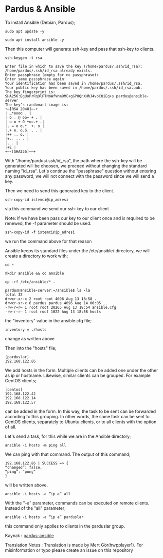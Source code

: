 # Pardus & Ansible

To install Ansible (Debian, Pardus);

```
sudo apt update -y

sudo apt install ansible -y

```
Then this computer will generate ssh-key and pass that ssh-key to clients.

```
ssh-keygen -t rsa

Enter file in which to save the key (/home/pardus/.ssh/id_rsa):
/home/pardus/.ssh/id_rsa already exists.
Enter passphrase (empty for no passphrase):
Enter same passphrase again:
Your identification has been saved in /home/pardus/.ssh/id_rsa.
Your public key has been saved in /home/pardus/.ssh/id_rsa.pub.
The key fingerprint is:
SHA256:EgUoPrRq9lFTNoWfVnm9MC+gGPOQnXHhJ4voCOiEq+s pardus@ansible-server
The key’s randomart image is:
+—[RSA 2048]—-+
| …*oooo . |
| o . @ oo+ + . |
| o o + O +oo.+ .|
|. = o o.*. +. o |
|.+ o. o.S. . . |
|++ .. o. |
|+.. .. . |
|. . |
|+E |
+—-[SHA256]—–+
```

With "/home/pardus/.ssh/id_rsa", the path where the ssh-key will be generated will be choosen, we proceed without changing the standard naming "id_rsa". Let's continue the "passphrase" question without entering any password, we will not connect with the password since we will send a key.

Then we need to send this generated key to the client.

```
ssh-copy-id istemci@ip_adresi
```

via this command we send our ssh-key to our client

Note: If we have been pass our key to our client once and is required to be renewed, the -f parameter should be used.

```
ssh-copy-id -f istemci@ip_adresi
```

we run the command above for that reason 

Ansible keeps its standard files under the /etc/ansible/ directory, we will create a directory to work with;

```
cd ~

mkdir ansible && cd ansible

cp -rf /etc/ansible/* .

pardus@ansible-server:~/ansible$ ls -la
total 32
drwxr-xr-x 2 root root 4096 Aug 13 18:58 .
drwxr-xr-x 6 pardus pardus 4096 Aug 14 06:05 ..
-rw-r–r– 1 root root 20265 Aug 13 18:54 ansible.cfg
-rw-r–r– 1 root root 1022 Aug 13 18:58 hosts
```

the "inventory" value in the ansible.cfg file;

```
inventory = ./hosts
```

change as written above 

Then into the "hosts" file;

```
[parduslar]
192.168.122.86

```

We add hosts in the form. Multiple clients can be added one under the other as ip or hostname. Likewise, similar clients can be grouped. For example CentOS clients;

```
[centos]
192.168.122.42
192.168.122.14
192.168.122.57
```

can be added in the form. In this way, the task to be sent can be forwarded according to this grouping. In other words, the same task can be sent to CentOS clients, separately to Ubuntu clients, or to all clients with the option of all.

Let's send a task, for this while we are in the Ansible directory;

```
ansible -i hosts -m ping all
```

We can ping with that command. The output of this command;

```
192.168.122.86 | SUCCESS => {
“changed”: false,
“ping”: “pong”
}
```

will be written above.

```
ansible -i hosts -a “ip a” all
```

With the "-a" parameter, commands can be executed on remote clients. Instead of the "all" parameter;

```
ansible -i hosts -a “ip a” parduslar
```

this command only applies to clients in the parduslar group.

Kaynak : [pardus-ansible](https://dev.to/farukomercakmak/pardus-ansible-237g)


Translation Notes : Translation is made by Mert Gör(hwpplayer1). For misinformation or typo please create an issue on this repository
